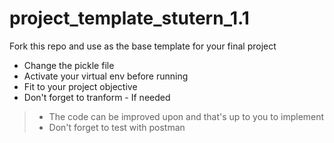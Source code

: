 # project_template_stutern_1.1

Fork this repo and use as the base template for your final project
- Change the pickle file
- Activate your virtual env before running
- Fit to your project objective
- Don't forget to tranform - If needed

> - The code can be improved upon and that's up to you to implement
> - Don't forget to test with postman
